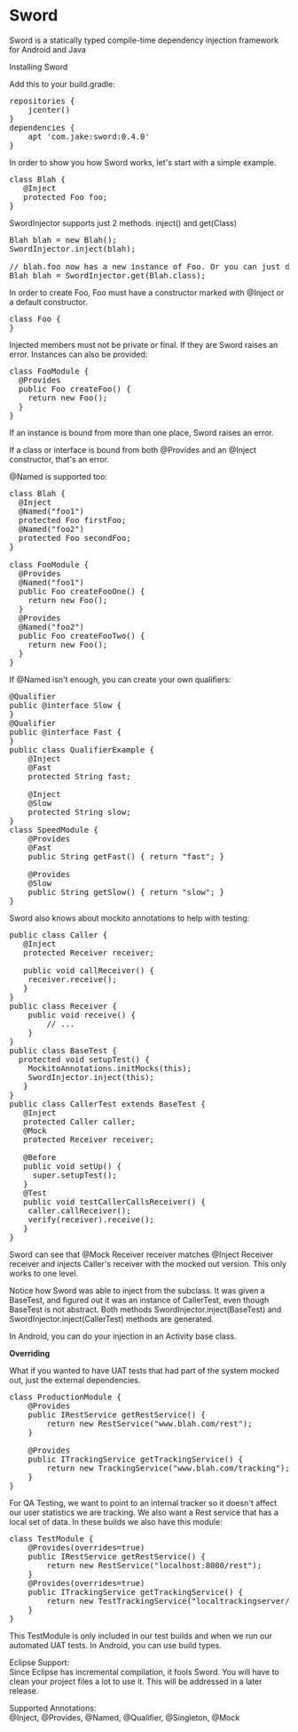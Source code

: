 # Sword
Sword is a statically typed compile-time dependency injection framework for Android and Java 

Installing Sword

Add this to your build.gradle:

<pre>
repositories {
	jcenter()
}
dependencies {
    apt 'com.jake:sword:0.4.0'
}
</pre>

In order to show you how Sword works, let's start with a simple example.

<pre>
class Blah {
   @Inject
   protected Foo foo;
}
</pre>
SwordInjector supports just 2 methods. inject() and get(Class)
<pre>
Blah blah = new Blah();
SwordInjector.inject(blah);

// blah.foo now has a new instance of Foo. Or you can just do:
Blah blah = SwordInjector.get(Blah.class);
</pre>
In order to create Foo, Foo must have a constructor marked with @Inject or a default constructor.

<pre>
class Foo {
}
</pre>

Injected members must not be private or final. If they are Sword raises an error.
Instances can also be provided:

<pre>
class FooModule {
  @Provides
  public Foo createFoo() {
    return new Foo();
  }
}
</pre>

If an instance is bound from more than one place, Sword raises an error. 

If a class or interface is bound from both @Provides and an @Inject constructor, that's an error. 

@Named is supported too:
<pre>
class Blah {
  @Inject
  @Named("foo1")
  protected Foo firstFoo;
  @Named("foo2")
  protected Foo secondFoo;
}

class FooModule {
  @Provides
  @Named("foo1")
  public Foo createFooOne() {
    return new Foo();
  }
  @Provides
  @Named("foo2")
  public Foo createFooTwo() {
    return new Foo();
  }
}
</pre>

If @Named isn't enough, you can create your own qualifiers:
<pre>
@Qualifier
public @interface Slow {
}
@Qualifier
public @interface Fast {
}
public class QualifierExample {
	@Inject
	@Fast
	protected String fast;
	
	@Inject
	@Slow
	protected String slow;
}
class SpeedModule {
	@Provides
	@Fast
	public String getFast() { return "fast"; }
	
	@Provides
	@Slow
	public String getSlow() { return "slow"; }
}
</pre>

Sword also knows about mockito annotations to help with testing:

<pre>
public class Caller {
   @Inject
   protected Receiver receiver;
	
   public void callReceiver() {
	receiver.receive();
   }
}
public class Receiver {
	public void receive() {
		// ...
	}
}
public class BaseTest {
  protected void setupTest() {
	MockitoAnnotations.initMocks(this);
	SwordInjector.inject(this);
   }
}
public class CallerTest extends BaseTest {
   @Inject
   protected Caller caller;
   @Mock
   protected Receiver receiver;

   @Before
   public void setUp() {
     super.setupTest();
   }
   @Test
   public void testCallerCallsReceiver() {
	caller.callReceiver();
	verify(receiver).receive();
   }
}
</pre>

Sword can see that @Mock Receiver receiver matches @Inject Receiver receiver and injects Caller's receiver with the mocked out version. This only works to one level.

Notice how Sword was able to inject from the subclass. It was given a BaseTest, and figured out it was an instance of CallerTest, even though BaseTest is not abstract. Both methods SwordInjector.inject(BaseTest) and SwordInjector.inject(CallerTest) methods are generated.

In Android, you can do your injection in an Activity base class.

<p><strong>Overriding</strong></p>
What if you wanted to have UAT tests that had part of the system mocked out, just the external dependencies.

<pre>
class ProductionModule {
	@Provides
	public IRestService getRestService() {
		return new RestService("www.blah.com/rest");
	}

	@Provides
	public ITrackingService getTrackingService() {
		return new TrackingService("www.blah.com/tracking");
	}
}
</pre>

For QA Testing, we want to point to an internal tracker so it doesn't affect our user statistics we are tracking. We also want a Rest service that has a local set of data. In these builds we also have this module:

<pre>
class TestModule {
	@Provides(overrides=true)
	public IRestService getRestService() {
		return new RestService("localhost:8080/rest");
	}
	@Provides(overrides=true)
	public ITrackingService getTrackingService() {
		return new TestTrackingService("localtrackingserver/tracking");
	}
}
</pre>

This TestModule is only included in our test builds and when we run our automated UAT tests. In Android, you can use build types.

Eclipse Support:<br />
Since Eclipse has incremental compilation, it fools Sword. You will have to clean your project files a lot to use it. This will be addressed in a later release.

Supported Annotations:<br />
  @Inject, @Provides, @Named, @Qualifier, @Singleton, @Mock
